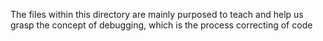 The files within this directory are mainly purposed to teach and help us grasp the concept of debugging, which is the process correcting of code

